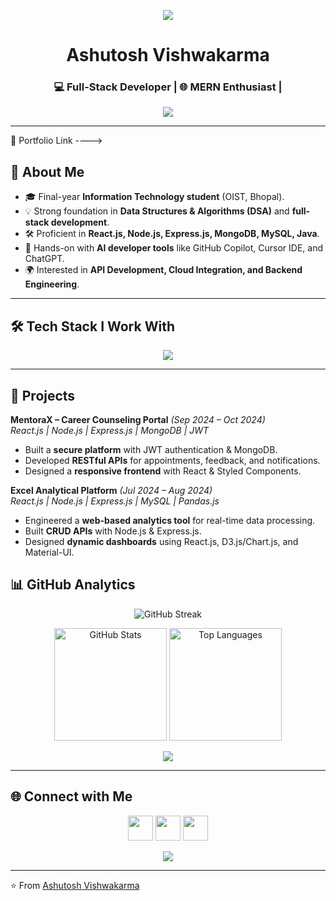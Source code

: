 <!-- WATERFALL ANIMATION TOP -->
<p align="center">
  <img src="https://capsule-render.vercel.app/api?type=waving&color=0:36BCF7,100:6A5ACD&height=180&section=header&text=👋%20Hi%2C%20I'm%20Ashutosh%20Vishwakarma&fontSize=35&fontColor=fff&animation=fadeIn&fontAlignY=35" />
</p>
<h1 align="center">Ashutosh Vishwakarma </h1>
<h3 align="center">💻 Full-Stack Developer | 🌐 MERN Enthusiast | </h3>

<!-- Typing animation -->
<p align="center">
  <a href="https://github.com/ashutosh936">
    <img src="https://readme-typing-svg.herokuapp.com?size=22&center=true&vCenter=true&width=600&lines=Final+Year+IT+Student;Full+Stack+Developer;Java+%7C+MERN+Stack;Exploring+APIs+%26+Cloud;Lifelong+Learner+%26+Tech+Enthusiast" />
  </a>
</p>

---

🌟 Portfolio Link ----> <a href="https://ashutosh-37-react-main.netlify.app/"></a>
## 🌟 About Me
- 🎓 Final-year **Information Technology student** (OIST, Bhopal).  
- 💡 Strong foundation in **Data Structures & Algorithms (DSA)** and **full-stack development**.  
- 🛠 Proficient in **React.js, Node.js, Express.js, MongoDB, MySQL, Java**.  
- 🤖 Hands-on with **AI developer tools** like GitHub Copilot, Cursor IDE, and ChatGPT.  
- 🌍 Interested in **API Development, Cloud Integration, and Backend Engineering**.  

---

## 🛠 Tech Stack I Work With
<p align="center">
  <img src="https://skillicons.dev/icons?i=html,css,js,react,nodejs,express,mongodb,java,tailwind,ts,git,postman,mysql,aws&theme=dark" />
</p>



---

## 🚀 Projects
**MentoraX – Career Counseling Portal** *(Sep 2024 – Oct 2024)*  
*React.js | Node.js | Express.js | MongoDB | JWT*  
- Built a **secure platform** with JWT authentication & MongoDB.  
- Developed **RESTful APIs** for appointments, feedback, and notifications.  
- Designed a **responsive frontend** with React & Styled Components.  

**Excel Analytical Platform** *(Jul 2024 – Aug 2024)*  
*React.js | Node.js | Express.js | MySQL | Pandas.js*  
- Engineered a **web-based analytics tool** for real-time data processing.  
- Built **CRUD APIs** with Node.js & Express.js.  
- Designed **dynamic dashboards** using React.js, D3.js/Chart.js, and Material-UI.    

## 📊 GitHub Analytics
<p align="center">
  <img src="https://github-readme-streak-stats.herokuapp.com?user=ashutosh936&theme=tokyonight&hide_border=true" alt="GitHub Streak" />
</p>

<p align="center">
  <img src="https://github-readme-stats.vercel.app/api?username=ashutosh936&show_icons=true&theme=tokyonight&hide_border=true" alt="GitHub Stats" height="180" />
  <img src="https://github-readme-stats.vercel.app/api/top-langs/?username=ashutosh936&layout=compact&theme=tokyonight&hide_border=true" alt="Top Languages" height="180" />
</p>

<!-- Contribution Graph -->
<p align="center">
  <img src="https://github-readme-activity-graph.vercel.app/graph?username=ashutosh936&theme=react-dark&hide_border=true" />
</p>

---

## 🌐 Connect with Me
<p align="center">
  <a href="https://www.linkedin.com/in/ashu37/"><img src="https://skillicons.dev/icons?i=linkedin" height="40"/></a>
  <a href="mailto:ashutosh.vishwakarma2004@gmail.com"><img src="https://skillicons.dev/icons?i=gmail" height="40"/></a>
  <a href="https://github.com/ashutosh936"><img src="https://skillicons.dev/icons?i=github" height="40"/></a>
</p>

<!-- WATERFALL ANIMATION BOTTOM -->
<p align="center">
  <img src="https://capsule-render.vercel.app/api?type=waving&color=0:6A5ACD,100:36BCF7&height=150&section=footer" />
</p>

---

⭐️ From [Ashutosh Vishwakarma](https://github.com/ashutosh936)
